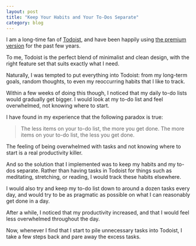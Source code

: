 ```yaml
---
layout: post
title: "Keep Your Habits and Your To-Dos Separate"
category: blog
---
```


I am a long-time fan of [Todoist](https://todoist.com/), and have been happily using [the premium version](https://todoist.com/premium) for the past few years.

To me, Todoist is the perfect blend of minimalist and clean design, with the right feature set that suits exactly what I need.

Naturally, I was tempted to put everything into Todoist: from my long-term goals, random thoughts, to even my reoccurring habits that I like to track.

Within a few weeks of doing this though, I noticed that my daily to-do lists would gradually get bigger. I would look at my to-do list and feel overwhelmed, not knowing where to start.

I have found in my experience that the following paradox is true:

> The less items on your to-do list, the more you get done. The more items on your to-do list, the less you get done.

The feeling of being overwhelmed with tasks and not knowing where to start is a real productivity killer.

And so the solution that I implemented was to keep my habits and my to-dos separate. Rather than having tasks in Todoist for things such as meditating, stretching, or reading, I would track these habits elsewhere.

I would also try and keep my to-do list down to around a dozen tasks every day, and would try to be as pragmatic as possible on what I can reasonably get done in a day.

After a while, I noticed that my productivity increased, and that I would feel less overwhelmed throughout the day.

Now, whenever I find that I start to pile unnecessary tasks into Todoist, I take a few steps back and pare away the excess tasks.
